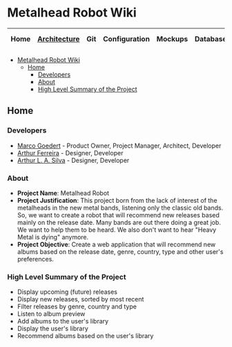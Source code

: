 # Metalhead Robot Wiki

| Home | [Architecture](./architecture/README.md) | Git | Configuration | Mockups | Database | Setup | Project Management | Quality |
| :--: | :----------: | :-: | :-----------: | :-----: | :------: | :---: | :----------------: | :-----: |

- [Metalhead Robot Wiki](#metalhead-robot-wiki)
  - [Home](#home)
    - [Developers](#developers)
    - [About](#about)
    - [High Level Summary of the Project](#high-level-summary-of-the-project)

## Home

### Developers

- [Marco Goedert](https://www.github.com/marcogoedert) - Product Owner, Project Manager, Architect, Developer
- [Arthur Ferreira](https://www.github.com/Arthur-Ferreira) - Designer, Developer
- [Arthur L. A. Silva](https://www.github.com/arthurlasilva) - Designer, Developer

### About

- **Project Name**: Metalhead Robot
- **Project Justification**: This project born from the lack of interest of the metalheads in the new metal bands, listening only the classic old bands. So, we want to create a robot that will recommend new releases based mainly on the release date. Many bands are out there doing a great job. We want to help them to be heard. We also don't want to hear "Heavy Metal is dying" anymore.
- **Project Objective**: Create a web application that will recommend new albums based on the release date, genre, country, type and other user's preferences.

### High Level Summary of the Project

- Display upcoming (future) releases
- Display new releases, sorted by most recent
- Filter releases by genre, country and type
- Listen to album preview
- Add albums to the user's library
- Display the user's library
- Recommend albums based on the user's library
